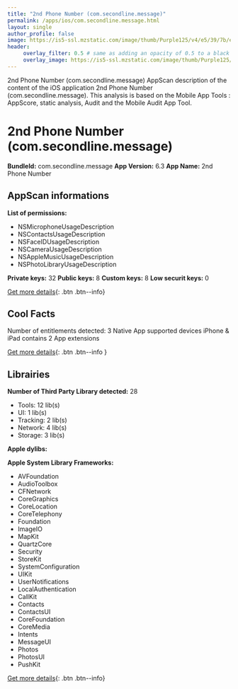 ```yaml
---
title: "2nd Phone Number (com.secondline.message)"
permalink: /apps/ios/com.secondline.message.html
layout: single
author_profile: false
image: https://is5-ssl.mzstatic.com/image/thumb/Purple125/v4/e5/39/7b/e5397b19-f4ef-f843-0674-0c70373bd0da/AppIcon-0-0-1x_U007emarketing-0-0-0-10-0-0-sRGB-0-0-0-GLES2_U002c0-512MB-85-220-0-0.png/512x512bb.jpg
header: 
     overlay_filter: 0.5 # same as adding an opacity of 0.5 to a black background
     overlay_image: https://is5-ssl.mzstatic.com/image/thumb/Purple125/v4/e5/39/7b/e5397b19-f4ef-f843-0674-0c70373bd0da/AppIcon-0-0-1x_U007emarketing-0-0-0-10-0-0-sRGB-0-0-0-GLES2_U002c0-512MB-85-220-0-0.png/512x512bb.jpg
---
```

2nd Phone Number (com.secondline.message) AppScan description of the content of the iOS application 2nd Phone Number (com.secondline.message). This analysis is based on the Mobile App Tools : AppScore, static analysis, Audit and the Mobile Audit App Tool.

# 2nd Phone Number (com.secondline.message)

**BundleId:** com.secondline.message
**App Version:** 6.3
**App Name:** 2nd Phone Number


## AppScan informations 

**List of permissions:** 
- NSMicrophoneUsageDescription
- NSContactsUsageDescription
- NSFaceIDUsageDescription
- NSCameraUsageDescription
- NSAppleMusicUsageDescription
- NSPhotoLibraryUsageDescription
  
  
**Private keys:** 32
**Public keys:** 8
**Custom keys:** 8
**Low securit keys:** 0
  
[Get more details](/pricing.html){: .btn .btn--info}

## Cool Facts

Number of entitlements detected: 3
Native App
supported devices iPhone & iPad
contains 2 App extensions
  
[Get more details](/pricing.html){: .btn .btn--info }

## Librairies 
**Number of Third Party Library detected:** 28
- Tools: 12 lib(s)
- UI: 1 lib(s)
- Tracking: 2 lib(s)
- Network: 4 lib(s)
- Storage: 3 lib(s)


**Apple dylibs:**


**Apple System Library Frameworks:**
- AVFoundation
- AudioToolbox
- CFNetwork
- CoreGraphics
- CoreLocation
- CoreTelephony
- Foundation
- ImageIO
- MapKit
- QuartzCore
- Security
- StoreKit
- SystemConfiguration
- UIKit
- UserNotifications
- LocalAuthentication
- CallKit
- Contacts
- ContactsUI
- CoreFoundation
- CoreMedia
- Intents
- MessageUI
- Photos
- PhotosUI
- PushKit


  
[Get more details](/pricing.html){: .btn .btn--info}

